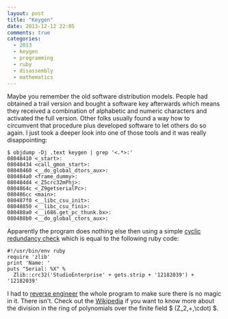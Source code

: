 ```yaml
---
layout: post
title: "Keygen"
date: 2013-12-12 22:05
comments: true
categories:
  - 2013
  - keygen
  - programming
  - ruby
  - disassembly
  - mathematics
---
```

Maybe you remember the old software distribution models. People had
obtained a trail version and bought a software key afterwards which
means they received a combination of alphabetic and numeric characters
and activated the full version. Other folks usually found a way how to
circumvent that procedure plus developed software to let others do so
again. I just took a deeper look into one of those tools and it was
really disappointing:

    $ objdump -Dj .text keygen | grep '<.*>:'
    08048410 <_start>:
    08048434 <call_gmon_start>:
    08048460 <__do_global_dtors_aux>:
    080484a0 <frame_dummy>:
    080484d4 <_Z5crc32mPhj>:
    0804864c <_Z9getserialPc>:
    080486cc <main>:
    080487f0 <__libc_csu_init>:
    08048850 <__libc_csu_fini>:
    080488a0 <__i686.get_pc_thunk.bx>:
    080488b0 <__do_global_ctors_aux>:

Apparently the program does nothing else then
using a simple [cyclic redundancy check][wiki] which is equal to the
following ruby code:

    #!/usr/bin/env ruby
    require 'zlib'
    print 'Name: '
    puts "Serial: %X" %
      Zlib::crc32('StudioEnterprise' + gets.strip + '12182039') + '12182039'

I had to [reverse engineer][source] the whole program to make sure
there is no magic in it. There isn't. Check out the [Wikipedia][math]
if you want to know more about the division in the ring of polynomials
over the finite field $ (Z_2,+,\cdot) $.

[wiki]: https://en.wikipedia.org/wiki/Crc32
[source]: https://gist.github.com/elektret/7887702
[math]: https://en.wikipedia.org/wiki/Mathematics_of_cyclic_redundancy_checks

